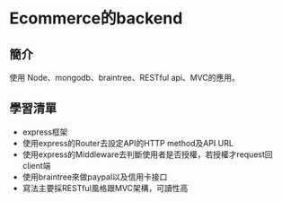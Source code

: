 # Ecommerce的backend

## 簡介

使用 Node、mongodb、braintree、RESTful api、MVC的應用。

## 學習清單

* express框架
* 使用express的Router去設定API的HTTP method及API URL
* 使用express的Middleware去判斷使用者是否授權，若授權才request回client端
* 使用braintree來做paypal以及信用卡接口
* 寫法主要採RESTful風格跟MVC架構，可讀性高

